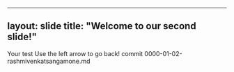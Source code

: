 ----
layout: slide
title: "Welcome to our second slide!"
----
Your test
Use the left arrow to go back!
commit 0000-01-02-rashmivenkatsangamone.md
